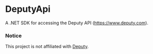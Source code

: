 # DeputyApi
A .NET SDK for accessing the Deputy API (https://www.deputy.com).

### Notice
This project is not affiliated with [Deputy](https://www.deputy.com).
